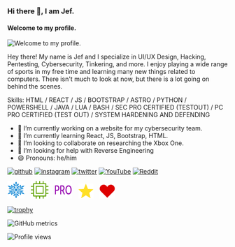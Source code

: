### Hi there 👋, I am Jef.
#### Welcome to my profile.
![Welcome to my profile.](https://cdn.discordapp.com/attachments/864366448466067466/1174597472438460476/github-header-image_3.png?ex=65682c24&is=6555b724&hm=0aba209c48fb125143643f1e1d29a7220b94ffcb2c1fa80b05d3b0efd60f8205&)

Hey there! My name is Jef and I specialize in UI/UX Design, Hacking, Pentesting, Cybersecurity, Tinkering, and more. I enjoy playing a wide range of sports in my free time and learning many new things related to computers. There isn't much to look at now, but there is a lot going on behind the scenes.

Skills: HTML / REACT / JS / BOOTSTRAP / ASTRO / PYTHON / POWERSHELL / JAVA / LUA / BASH / SEC PRO CERTIFIED (TESTOUT) / PC PRO CERTIFIED (TEST OUT) / SYSTEM HARDENING AND DEFENDING

- 🔭 I’m currently working on a website for my cybersecurity team. 
- 🌱 I’m currently learning React, JS, Bootstrap, HTML. 
- 👯 I’m looking to collaborate on researching the Xbox One. 
- 🤔 I’m looking for help with Reverse Engineering 
- 😄 Pronouns: he/him 


[<img src='https://cdn.jsdelivr.net/npm/simple-icons@3.0.1/icons/github.svg' alt='github' height='40'>](https://github.com/invasivelycoding)  [<img src='https://cdn.jsdelivr.net/npm/simple-icons@3.0.1/icons/instagram.svg' alt='instagram' height='40'>](https://www.instagram.com/k4zyr/)  [<img src='https://cdn.jsdelivr.net/npm/simple-icons@3.0.1/icons/twitter.svg' alt='twitter' height='40'>](https://twitter.com/k4zyr)  [<img src='https://cdn.jsdelivr.net/npm/simple-icons@3.0.1/icons/youtube.svg' alt='YouTube' height='40'>](https://www.youtube.com/channel/_kzr)  [<img src='https://cdn.jsdelivr.net/npm/simple-icons@3.0.1/icons/reddit.svg' alt='Reddit' height='40'>](https://www.reddit.com/user/Bright-Bill)  

<a href='https://archiveprogram.github.com/'><img src='https://raw.githubusercontent.com/acervenky/animated-github-badges/master/assets/acbadge.gif' width='40' height='40'></a> <a href='https://docs.github.com/en/developers'><img src='https://raw.githubusercontent.com/acervenky/animated-github-badges/master/assets/devbadge.gif' width='40' height='40'></a> <a href='https://github.com/pricing'><img src='https://raw.githubusercontent.com/acervenky/animated-github-badges/master/assets/pro.gif' width='40' height='40'></a> <a href='https://stars.github.com/'><img src='https://raw.githubusercontent.com/acervenky/animated-github-badges/master/assets/starbadge.gif' width='35' height='35'></a> <a href='https://docs.github.com/en/github/supporting-the-open-source-community-with-github-sponsors'><img src='https://raw.githubusercontent.com/acervenky/animated-github-badges/master/assets/sponsorbadge.gif' width='35' height='35'></a> 

[![trophy](https://github-profile-trophy.vercel.app/?username=invasivelycoding)](https://github.com/ryo-ma/github-profile-trophy)

![GitHub metrics](https://metrics.lecoq.io/invasivelycoding)  

![Profile views](https://gpvc.arturio.dev/invasivelycoding)  
